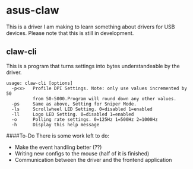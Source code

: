 # asus-claw
This is a driver I am making to learn something about drivers for USB devices.
Please note that this is still in development.

## claw-cli
This is a program that turns settings into bytes understandeable by the driver.

    usage: claw-cli [options]
      -p<x>   Profile DPI Settings. Note: only use values incremented by 50
              from 50-5000.Program will round down any other values.
      -ps     Same as above, Setting for Sniper Mode.
      -ls     Scrollwheel LED Setting. 0=disabled 1=enabled
      -ll     Logo LED Setting. 0=disabled 1=enabled
      -o      Polling rate settings. 0=125Hz 1=500Hz 2=1000Hz
      -h      Display this help message

####To-Do
There is some work left to do:
* Make the event handling better (??)
* Writing new configs to the mouse (half of it is finished)
* Communication between the driver and the frontend application

